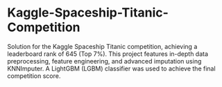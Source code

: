 # Kaggle-Spaceship-Titanic-Competition
Solution for the Kaggle Spaceship Titanic competition, achieving a leaderboard rank of 645 (Top 7%). This project features in-depth data preprocessing, feature engineering, and advanced imputation using KNNImputer. A LightGBM (LGBM) classifier was used to achieve the final competition score.
